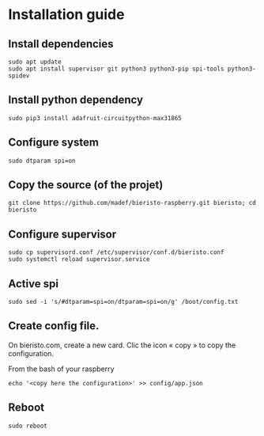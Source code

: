 Installation guide
=================

## Install dependencies
```
sudo apt update
sudo apt install supervisor git python3 python3-pip spi-tools python3-spidev
```

## Install python dependency
```
sudo pip3 install adafruit-circuitpython-max31865
```

## Configure system
```
sudo dtparam spi=on
```

## Copy the source (of the projet)
```
git clone https://github.com/madef/bieristo-raspberry.git bieristo; cd bieristo
```

## Configure supervisor
```
sudo cp supervisord.conf /etc/supervisor/conf.d/bieristo.conf
sudo systemctl reload supervisor.service
```

## Active spi
```
sudo sed -i 's/#dtparam=spi=on/dtparam=spi=on/g' /boot/config.txt
```

## Create config file.

On bieristo.com, create a new card.
Clic the icon « copy » to copy the configuration.

From the bash of your raspberry
```
echo '<copy here the configuration>' >> config/app.json
```

## Reboot
```
sudo reboot
```
